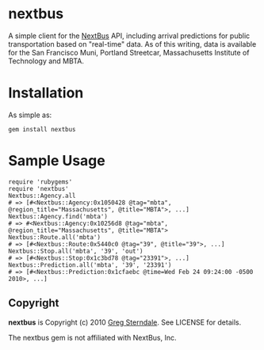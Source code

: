 nextbus
===========

A simple client for the [NextBus](http://www.nextbus.com) API, including arrival predictions for public transportation based on "real-time" data. As of this writing, data is available for the San Francisco Muni, Portland Streetcar, Massachusetts Institute of Technology and MBTA.

Installation
============

As simple as:

    gem install nextbus

Sample Usage
============

    require 'rubygems'
    require 'nextbus'
    Nextbus::Agency.all
    # => [#<Nextbus::Agency:0x1050428 @tag="mbta", @region_title="Massachusetts", @title="MBTA">, ...]
    Nextbus::Agency.find('mbta')
    # => #<Nextbus::Agency:0x10256d8 @tag="mbta", @region_title="Massachusetts", @title="MBTA">
    Nextbus::Route.all('mbta')
    # => [#<Nextbus::Route:0x5440c0 @tag="39", @title="39">, ...]
    Nextbus::Stop.all('mbta', '39', 'out')
    # => [#<Nextbus::Stop:0x1c3bd78 @tag="23391">, ...]
    Nextbus::Prediction.all('mbta', '39', '23391')
    # => [#<Nextbus::Prediction:0x1cfaebc @time=Wed Feb 24 09:24:00 -0500 2010>, ...]

Copyright
---------

**nextbus** is Copyright (c) 2010 [Greg Sterndale](http://gregsterndale.com). See LICENSE for details.

The nextbus gem is not affiliated with NextBus, Inc.
